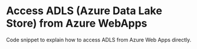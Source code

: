# Access ADLS (Azure Data Lake Store) from Azure WebApps

Code snippet to explain how to access ADLS from Azure Web Apps directly.
